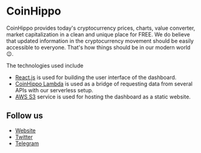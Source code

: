 # CoinHippo
CoinHippo provides today's cryptocurrency prices, charts, value converter, market capitalization in a clean and unique place for FREE. We do believe that updated information in the cryptocurrency movement should be easily accessible to everyone. That's how things should be in our modern world 😉.

The technologies used include
- [React.js](https://reactjs.org) is used for building the user interface of the dashboard.
- [CoinHippo Lambda](https://github.com/nrsirapop/coinhippo-lambda) is used as a bridge of requesting data from several APIs with our serverless setup.
- [AWS S3](https://aws.amazon.com/s3) service is used for hosting the dashboard as a static website.

## Follow us
- [Website](https://coinhippo.io)
- [Twitter](https://twitter.com/coinhippoHQ)
- [Telegram](https://t.me/CoinHippoChannel)